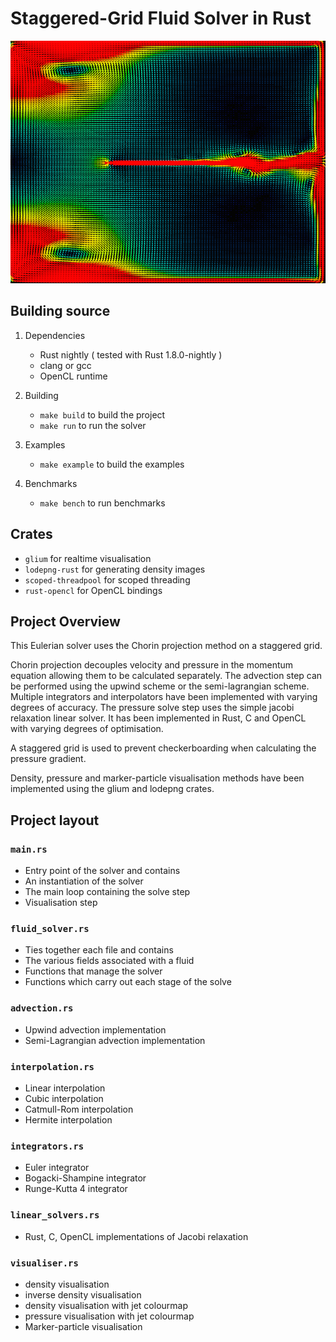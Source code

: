 # Staggered-Grid Fluid Solver in Rust

![screenshot](https://github.com/seanlth/Fluid-Solver/blob/master/image.png)

## Building source

1. Dependencies
    * Rust nightly ( tested with Rust 1.8.0-nightly )
    * clang or gcc
    * OpenCL runtime

2. Building
    * ```make build``` to build the project
    * ```make run``` to run the solver

3. Examples
    * ```make example``` to build the examples

4. Benchmarks
    * ```make bench``` to run benchmarks

## Crates
* ```glium``` for realtime visualisation
* ```lodepng-rust``` for generating density images
* ```scoped-threadpool``` for scoped threading
* ```rust-opencl``` for OpenCL bindings

## Project Overview

This Eulerian solver uses the Chorin projection method on a staggered grid.

Chorin projection decouples velocity and pressure in the momentum equation allowing them to be calculated separately. The advection step can be performed using the upwind scheme or the semi-lagrangian scheme. Multiple integrators and interpolators have been implemented with varying degrees of accuracy. The pressure solve step uses the simple jacobi relaxation linear solver. It has been implemented in Rust, C and OpenCL with varying degrees of optimisation.

A staggered grid is used to prevent checkerboarding when calculating the pressure gradient.

Density, pressure and marker-particle visualisation methods have been implemented using the glium and lodepng crates.

## Project layout

### `main.rs`
* Entry point of the solver and contains
* An instantiation of the solver
* The main loop containing the solve step
* Visualisation step

### `fluid_solver.rs`
* Ties together each file and contains
* The various fields associated with a fluid
* Functions that manage the solver
* Functions which carry out each stage of the solve

### `advection.rs`
* Upwind advection implementation
* Semi-Lagrangian advection implementation

### `interpolation.rs`
* Linear interpolation
* Cubic interpolation
* Catmull-Rom interpolation
* Hermite interpolation

### `integrators.rs`
* Euler integrator
* Bogacki-Shampine integrator
* Runge-Kutta 4 integrator

### `linear_solvers.rs`
* Rust, C, OpenCL implementations of Jacobi relaxation

### `visualiser.rs`
* density visualisation
* inverse density visualisation
* density visualisation with jet colourmap
* pressure visualisation with jet colourmap
* Marker-particle visualisation

